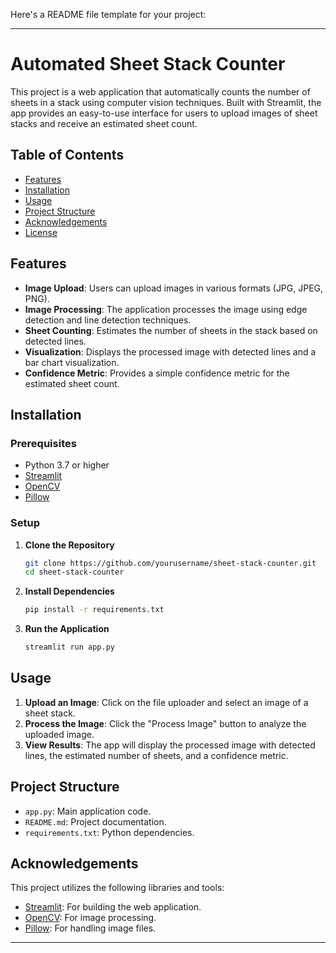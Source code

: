 Here's a README file template for your project:

---

# Automated Sheet Stack Counter

This project is a web application that automatically counts the number of sheets in a stack using computer vision techniques. Built with Streamlit, the app provides an easy-to-use interface for users to upload images of sheet stacks and receive an estimated sheet count.

## Table of Contents
- [Features](#features)
- [Installation](#installation)
- [Usage](#usage)
- [Project Structure](#project-structure)
- [Acknowledgements](#acknowledgements)
- [License](#license)

## Features
- **Image Upload**: Users can upload images in various formats (JPG, JPEG, PNG).
- **Image Processing**: The application processes the image using edge detection and line detection techniques.
- **Sheet Counting**: Estimates the number of sheets in the stack based on detected lines.
- **Visualization**: Displays the processed image with detected lines and a bar chart visualization.
- **Confidence Metric**: Provides a simple confidence metric for the estimated sheet count.

## Installation

### Prerequisites
- Python 3.7 or higher
- [Streamlit](https://streamlit.io)
- [OpenCV](https://opencv.org)
- [Pillow](https://python-pillow.org)

### Setup

1. **Clone the Repository**
   ```bash
   git clone https://github.com/yourusername/sheet-stack-counter.git
   cd sheet-stack-counter
   ```

2. **Install Dependencies**
   ```bash
   pip install -r requirements.txt
   ```

3. **Run the Application**
   ```bash
   streamlit run app.py
   ```

## Usage

1. **Upload an Image**: Click on the file uploader and select an image of a sheet stack.
2. **Process the Image**: Click the "Process Image" button to analyze the uploaded image.
3. **View Results**: The app will display the processed image with detected lines, the estimated number of sheets, and a confidence metric.

## Project Structure

- `app.py`: Main application code.
- `README.md`: Project documentation.
- `requirements.txt`: Python dependencies.

## Acknowledgements

This project utilizes the following libraries and tools:

- [Streamlit](https://streamlit.io): For building the web application.
- [OpenCV](https://opencv.org): For image processing.
- [Pillow](https://python-pillow.org): For handling image files.


---
